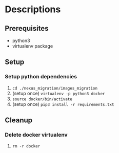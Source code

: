 # Descriptions

## Prerequisites

* python3
* virtualenv package

## Setup

### Setup python dependencies

1. `cd ./nexus_migration/images_migration`
2. (setup once) `virtualenv -p python3 docker`
3. `source docker/bin/activate`
4. (setup once)  `pip3 install -r requirements.txt`

## Cleanup

### Delete docker virtualenv

1. `rm -r docker`
